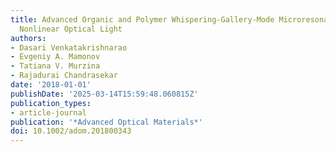 ```yaml
---
title: Advanced Organic and Polymer Whispering-Gallery-Mode Microresonators for Enhanced
  Nonlinear Optical Light
authors:
- Dasari Venkatakrishnarao
- Evgeniy A. Mamonov
- Tatiana V. Murzina
- Rajadurai Chandrasekar
date: '2018-01-01'
publishDate: '2025-03-14T15:59:48.060815Z'
publication_types:
- article-journal
publication: '*Advanced Optical Materials*'
doi: 10.1002/adom.201800343
---
```

